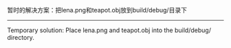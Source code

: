暂时的解决方案：把lena.png和teapot.obj放到build/debug/目录下

---------------------------------------------------
Temporary solution: Place lena.png and teapot.obj into the build/debug/ directory.

